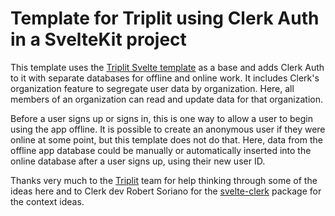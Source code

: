 # Template for Triplit using Clerk Auth in a SvelteKit project

This template uses the [Triplit Svelte template](https://github.com/aspen-cloud/triplit/tree/0f14473466ed9b4c6673713f1af4a2492a856377/templates/svelte) as a base and adds Clerk Auth to it with separate databases for offline and online work. It includes Clerk's organization feature to segregate user data by organization. Here, all members of an organization can read and update data for that organization.

Before a user signs up or signs in, this is one way to allow a user to begin using the app offline. It is possible to create an anonymous user if they were online at some point, but this template does not do that. Here, data from the offline app database could be manually or automatically inserted into the online database after a user signs up, using their new user ID.

Thanks very much to the [Triplit](https://triplit.dev) team for help thinking through some of the ideas here and to Clerk dev Robert Soriano for the [svelte-clerk](https://github.com/wobsoriano/svelte-clerk) package for the context ideas.